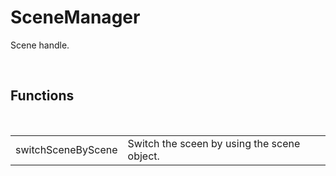 <div id="content-header">
  <h1>SceneManager</h1>
</div>

<p>
  Scene handle.
</p>


<br/>
<h2>Functions</h2>
<br/>

<table>
  <tr>
    <td>switchSceneByScene</td>
    <td>Switch the sceen by using the scene object.</td>
  </tr>
</table>
